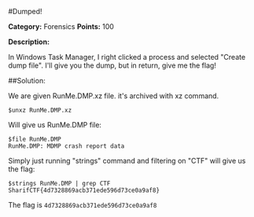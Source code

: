 #Dumped!

**Category:** Forensics
**Points:** 100

**Description:**

In Windows Task Manager, I right clicked a process and selected "Create dump file". I'll give you the dump, but in return, give me the flag!

##Solution:

We are given RunMe.DMP.xz file. 
it's archived with xz command.

```
$unxz RunMe.DMP.xz
```

Will give us RunMe.DMP file:

```
$file RunMe.DMP
RunMe.DMP: MDMP crash report data
```
Simply just running "strings" command and filtering on "CTF" will give us the flag:

```
$strings RunMe.DMP | grep CTF
SharifCTF{4d7328869acb371ede596d73ce0a9af8}
```

The flag is ```4d7328869acb371ede596d73ce0a9af8```